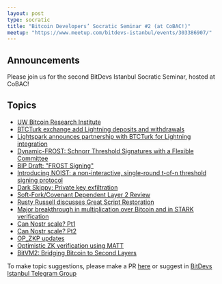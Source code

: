```yaml
---
layout: post
type: socratic
title: "Bitcoin Developers’ Socratic Seminar #2 (at CoBAC!)"
meetup: "https://www.meetup.com/bitdevs-istanbul/events/303386907/"
---
```


## Announcements
Please join us for the second BitDevs Istanbul Socratic Seminar, hosted at CoBAC! 

## Topics

- [UW Bitcoin Research Institute](https://www.uwyo.edu/philrelig/bitcoin/index.html)
- [BTCTurk exchange add Lightning deposits and withdrawals](https://x.com/BtcTurkKripto/status/1830976635463491792)
- [Lightspark announces partnership with BTCTurk for Lightning integration](https://x.com/lightspark/status/1836471461156131171)
- [Dynamic-FROST: Schnorr Threshold Signatures with a Flexible Committee](https://eprint.iacr.org/2024/896)
- [BIP Draft: "FROST Signing"](https://groups.google.com/g/bitcoindev/c/PeMp2HQl-H4?pli=1)
- [Introducing NOIST: a non-interactive, single-round t-of-n threshold signing protocol](https://blog.brollup.org/introducing-noist-a-non-interactive-single-round-t-of-n-threshold-signing-protocol-51225fe513fa)
- [Dark Skippy: Private key exfiltration](https://darkskippy.com/)
- [Soft-Fork/Covenant Dependent Layer 2 Review](https://petertodd.org/2024/covenant-dependent-layer-2-review)
- [Rusty Russell discusses Great Script Restoration](https://x.com/bitcoinbrink/status/1826626054360105413)
- [Major breakthrough in multiplication over Bitcoin and in STARK verification](https://x.com/StarkWareLtd/status/1828059215283335547)
- [Can Nostr scale? Pt1](https://x.com/BobMcElrath/status/1828763959001804956)
- [Can Nostr scale? Pt2](https://x.com/Excellion/status/1828665230869864775)
- [OP_ZKP updates](https://groups.google.com/g/bitcoindev/c/YEXcac4FMGc)
- [Optimistic ZK verification using MATT](https://delvingbitcoin.org/t/optimistic-zk-verification-using-matt/1050)
- [BitVM2: Bridging Bitcoin to Second Layers](https://fixupx.com/robin_linus/status/1824004440099053949)


To make topic suggestions, please make a PR [here](https://github.com/pretyflaco/bitdevsistanbul.github.io/blob/master/_posts/2024-08-17-bitcoin-developers%E2%80%99-socratic-seminar-001.md) or suggest in [BitDevs Istanbul Telegram Group](https://t.me/+o6DUM5pWV984OTQ6)